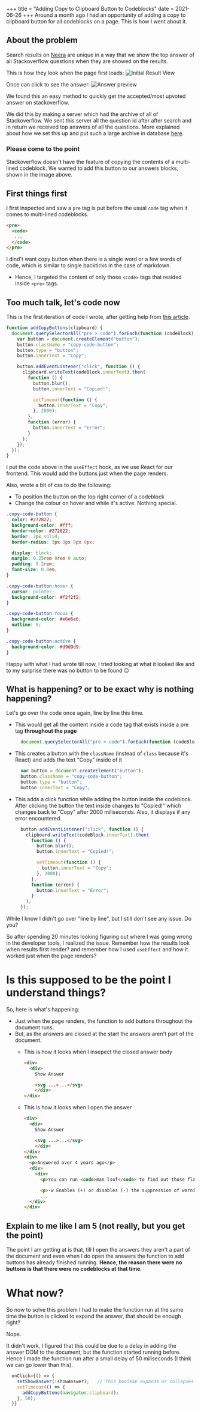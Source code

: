 +++
title = "Adding Copy to Clipboard Button to Codeblocks"
date = 2021-06-26
+++
Around a month ago I had an opportunity of adding a copy to clipboard button for all codeblocks on a page. This is how I went about it.

## About the problem

Search results on [Neera](https://neera.ai) are unique in a way that we show the top answer of all Stackoverflow questions when they are showed on the results. 

This is how they look when the page first loads:
![Initial Result View](answer_closed.png)

Once can click to see the answer: 
![Answer preview](answer_open.png)

We found this an easy method to quickly get the accepted/most upvoted answer on stackoverflow.

We did this by making a server which had the archive of all of Stackoverflow. We sent this server all the question id after after search and in return we received top answers of all the questions. 
More explained about how we set this up and put such a large archive in database [here](https://hargup.substack.com/p/lab-notebook-creating-a-stackoverflow).

### Please come to the point

Stackoverflow doesn't have the feature of copying the contents of a multi-lined codeblock. We wanted to add this button to our answers blocks, shown in the image above.

## First things first

I first inspected and saw a `pre` tag is put before the usual `code` tag when it comes to multi-lined codeblocks.

```html
<pre>
  <code>	
   ...
  </code>
</pre>
```

I dind't want copy button when there is a single word or a few words of code, which is similar to single backticks in the case of markdown.

- Hence, I targeted the content of only those `<code>` tags that resided inside `<pre>` tags.

## Too much talk, let's code now

This is the first iteration of code I wrote, after getting help from [this article](https://www.dannyguo.com/blog/how-to-add-copy-to-clipboard-buttons-to-code-blocks-in-hugo/).

```javascript
function addCopyButtons(clipboard) {
  document.querySelectorAll("pre > code").forEach(function (codeBlock) {
    var button = document.createElement("button");
    button.className = "copy-code-button";
    button.type = "button";
    button.innerText = "Copy";

    button.addEventListener("click", function () {
      clipboard.writeText(codeBlock.innerText).then(
        function () {
          button.blur();
          button.innerText = "Copied!";

          setTimeout(function () {
            button.innerText = "Copy";
          }, 2000);
        },
        function (error) {
          button.innerText = "Error";
        }
      );
    });
  });
}
```

I put the code above in the `useEffect` hook, as we use React for our frontend. This would add the buttons just when the page renders.

Also, wrote a bit of css to do the following:

- To position the button on the top right corner of a codeblock
- Change the colour on hover and while it's active. Nothing special.

```css
.copy-code-button {
  color: #272822;
  background-color: #fff;
  border-color: #272822;
  border: 2px solid;
  border-radius: 3px 3px 0px 0px;

  display: block;
  margin: 0.25rem 0rem 0 auto;
  padding: 0.2rem;
  font-size: 0.8em;
}

.copy-code-button:hover {
  cursor: pointer;
  background-color: #f2f2f2;
}

.copy-code-button:focus {
  background-color: #e6e6e6;
  outline: 0;
}

.copy-code-button:active {
  background-color: #d9d9d9;
}
```

Happy with what I had wrote till now, I tried looking at what it looked like and to my surprise there was no button to be found :neutral_face:

## What is happening? or to be exact why is nothing happening? 

Let's go over the code once again, line by line this time. 

- This would get all the content inside a code tag that exists inside a pre tag **throughout the page**  

  ```javascript
    document.querySelectorAll("pre > code").forEach(function (codeBlock) 
  ```
- This creates a button with the `className` (instead of `class` because it's React) and adds the text "Copy" inside of it

  ```javascript
    var button = document.createElement("button");
    button.className = "copy-code-button";
    button.type = "button";
    button.innerText = "Copy";
  ```
- This adds a click function while adding the button inside the codeblock. After clicking the button the text inside changes to "Copied!" which changes back to "Copy" after 2000 miliseconds. Also, it displays if any error encountered. 

  ```javascript
    button.addEventListener("click", function () {
      clipboard.writeText(codeBlock.innerText).then(
        function () {
          button.blur();
          button.innerText = "Copied!";

          setTimeout(function () {
            button.innerText = "Copy";
          }, 2000);
        },
        function (error) {
          button.innerText = "Error";
        }
      );
    });
  ```

While I know I didn't go over "line by line", but I still don't see any issue. Do you? 

So after spending 20 minutes looking figuring out where I was going wrong in the developer tools, I realized the issue. Remember how the results look when results 
first render? and remember how I used `useEffect` and how it worked just when the page renders? 

# Is this supposed to be the point I understand things?  

So, here is what's happening: 

- Just when the page renders, the function to add buttons throughout the document runs. 
- But, as the answers are closed at the start the answers aren't part of the document. 
  - This is how it looks when I insepect the closed answer body

    ```html
    <div>
      <div>
        Show Answer 

        <svg ...>...</svg>
        </div>
    </div>
    ```
  - This is how it looks when I open the answer

    ```html
    <div>
      <div>
        Show Answer 

        <svg ...>...</svg>
        </div>
    </div>
    <div>
      <p>Answered over 4 years ago</p>
      <div>
        <div>
          <p>You can run <code>man lsof</code> to find out those flags.</p>

          <p>-w Enables (+) or disables (-) the suppression of warning messages.</p>
          ...
      </div>
    </div>
    ```
## Explain to me like I am 5 (not really, but you get the point)

The point I am getting at is that, till I open the answers they aren't a part of the document and even when I do open the answers the function to 
add buttons has already finished running. **Hence, the reason there were no buttons is that there were no codeblocks at that time**.

# What now? 

So now to solve this problem I had to make the function run at the same time the button is clicked to expand the answer, that should be enough right? 

Nope. 

It didn't work, I figured that this could be due to a delay in adding the answer DOM to the document, but the function started running before. Hence I made the function run after a small delay of 50 miliseconds (I think we can go lower than this). 

```javascript 
  onClick={() => {
    setShowAnswer(!showAnswer);   // This boolean expands or collapses the answer
    setTimeout(() => {
      addCopyButtons(navigator.clipboard);  
    }, 50);
  }}
```